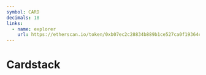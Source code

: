 ```yaml
---
symbol: CARD
decimals: 18
links:
  - name: explorer
    url: https://etherscan.io/token/0xb07ec2c28834b889b1ce527ca0f19364cd38935c
---
```


# Cardstack
